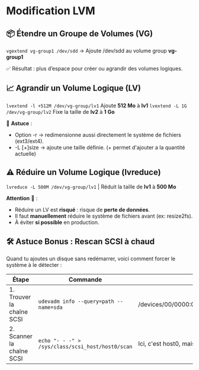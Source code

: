 # Modification LVM

## **📦 Étendre un Groupe de Volumes (VG)**

`vgextend vg-group1 /dev/sdd` → Ajoute /dev/sdd au volume group **vg-group1**

✅ Résultat : plus d’espace pour créer ou agrandir des volumes logiques.



## **📈 Agrandir un Volume Logique (LV)**

`lvextend -l +512M /dev/vg-group/lv1` Ajoute **512 Mo** à **lv1**
`lvextend -L 1G /dev/vg-group/lv2` Fixe la taille de **lv2** à **1 Go**

💬 **Astuce** :

- Option -r → redimensionne aussi directement le système de fichiers (ext3/ext4).
- -L [+]size → ajoute une taille définie. (+ permet d'ajouter a la quantité actuelle)



## **⚠️ Réduire un Volume Logique (lvreduce)**

`lvreduce -L 500M /dev/vg-group/lv1` | Réduit la taille de **lv1** à **500 Mo**

**Attention** 🚨 :

- Réduire un LV est **risqué** : risque de **perte de données**.
- Il faut **manuellement** réduire le système de fichiers avant (ex: resize2fs).
- À éviter **si possible** en production.


## **🛠️ Astuce Bonus : Rescan SCSI à chaud**

Quand tu ajoutes un disque sans redémarrer, voici comment forcer le système à le détecter :

| **Étape** | **Commande** | **Commentaire** |
|----|----|----|
| 1. Trouver la chaîne SCSI | `udevadm info --query=path --name=sda` | /devices/00/0000:00:10.0/host0/target0:0:0/0:0:0:0/block/sda |
| 2. Scanner la chaîne SCSI | `echo "- - -" > /sys/class/scsi_host/host0/scan` | Ici, c'est host0, mais adapte selon ce que tu trouves |

